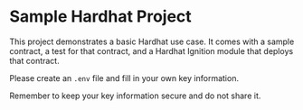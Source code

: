 # Sample Hardhat Project

This project demonstrates a basic Hardhat use case. It comes with a sample contract, a test for that contract, and a Hardhat Ignition module that deploys that contract.

Please create an `.env` file and fill in your own key information. 

Remember to keep your key information secure and do not share it.
